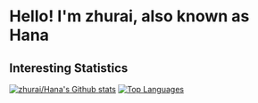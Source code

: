 # Hello! I'm zhurai, also known as Hana
<!-- TBD
Current Projects
Currently Learning
Reach/Connect with me
Languages and Tools I use
-->

## Interesting Statistics
[![zhurai/Hana's Github stats](https://github-readme-stats.vercel.app/api?username=zhurai&count_private=true&show_icons=true&theme=dark)](https://github.com/zhurai)
[![Top Languages](https://github-readme-stats.vercel.app/api/top-langs/?username=zhurai&count_private=true&show_icons=true&theme=dark&layout=compact)](https://github.com/zhurai)
